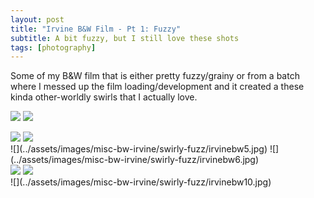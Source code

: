 ```yaml
---
layout: post
title: "Irvine B&W Film - Pt 1: Fuzzy"
subtitle: A bit fuzzy, but I still love these shots
tags: [photography]
---
```


Some of my B&W film that is either pretty fuzzy/grainy or from a batch where I messed up the film loading/development and it created a these kinda other-worldly swirls that I actually love.

![](../assets/images/misc-bw-irvine/swirly-fuzz/irvinebw1.jpg)
![](../assets/images/misc-bw-irvine/swirly-fuzz/irvinebw2.jpg)
<section class="portrait-img-group">
  <img src="../assets/images/misc-bw-irvine/swirly-fuzz/irvinebw7.jpg"/>
  <img src="../assets/images/misc-bw-irvine/swirly-fuzz/irvinebw4.jpg"/>
</section>
![](../assets/images/misc-bw-irvine/swirly-fuzz/irvinebw5.jpg)
![](../assets/images/misc-bw-irvine/swirly-fuzz/irvinebw6.jpg)
<section class="portrait-img-group">
  <img src="../assets/images/misc-bw-irvine/swirly-fuzz/irvinebw8.jpg"/>
  <img src="../assets/images/misc-bw-irvine/swirly-fuzz/irvinebw9.jpg"/>
</section>
![](../assets/images/misc-bw-irvine/swirly-fuzz/irvinebw10.jpg)
